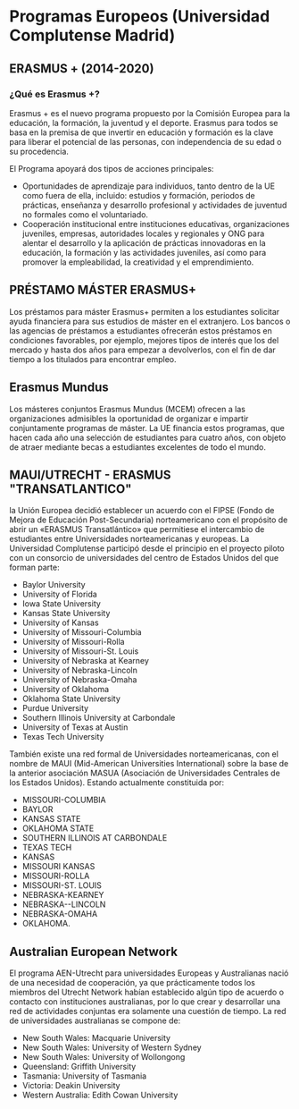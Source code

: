 # Programas Europeos (Universidad Complutense Madrid)
## ERASMUS + (2014-2020)

### ¿Qué es Erasmus +?
Erasmus + es el nuevo programa propuesto por la Comisión Europea para la educación, la formación, la juventud y el deporte. 
Erasmus para todos se basa en la premisa de que invertir en educación y formación es la clave para liberar el potencial de 
las personas, con independencia de su edad o su procedencia. 

El Programa apoyará dos tipos de acciones principales:
* Oportunidades de aprendizaje para individuos, tanto dentro de la UE como fuera de ella, incluido: estudios y formación, 
periodos de prácticas, enseñanza y desarrollo profesional y actividades de juventud no formales como el voluntariado. 
* Cooperación institucional entre instituciones educativas, organizaciones juveniles, empresas, autoridades locales y regionales 
y ONG para alentar el desarrollo y la aplicación de prácticas innovadoras en la educación, la formación y las actividades juveniles,
así como para promover la empleabilidad, la creatividad y el emprendimiento.

## PRÉSTAMO MÁSTER ERASMUS+
Los préstamos para máster Erasmus+ permiten a los estudiantes solicitar ayuda financiera para sus estudios de máster en el extranjero. 
Los bancos o las agencias de préstamos a estudiantes ofrecerán estos préstamos en condiciones favorables, por ejemplo, mejores tipos de 
interés que los del mercado y hasta dos años para empezar a devolverlos, con el fin de dar tiempo a los titulados para encontrar empleo.

## Erasmus Mundus
Los másteres conjuntos Erasmus Mundus (MCEM) ofrecen a las organizaciones admisibles la oportunidad de organizar e impartir 
conjuntamente programas de máster. La UE financia estos programas, que hacen cada año una selección de estudiantes para cuatro años, 
con objeto de atraer mediante becas a estudiantes excelentes de todo el mundo.

## MAUI/UTRECHT - ERASMUS "TRANSATLANTICO"
la Unión Europea decidió establecer un acuerdo con el FIPSE (Fondo de Mejora de Educación Post-Secundaria) norteamericano con el propósito
de abrir un «ERASMUS Transatlántico» que permitiese el intercambio de estudiantes entre Universidades norteamericanas y europeas. 
La Universidad Complutense participó desde el principio en el proyecto piloto con un consorcio de universidades del centro de
Estados Unidos del que forman parte:
* Baylor University
* University of Florida
* Iowa State University
* Kansas State University
* University of Kansas
* University of Missouri-Columbia
* University of Missouri-Rolla
* University of Missouri-St. Louis
* University of Nebraska at Kearney
* University of Nebraska-Lincoln
* University of Nebraska-Omaha
* University of Oklahoma
* Oklahoma State University
* Purdue University
* Southern Illinois University at Carbondale
* University of Texas at Austin
* Texas Tech University

También existe una red formal de Universidades norteamericanas, con el nombre de MAUI (Mid-American Universities International) 
sobre la base de la anterior asociación MASUA (Asociación de Universidades Centrales de los Estados Unidos).
Estando actualmente constituida por:

* MISSOURI-COLUMBIA
* BAYLOR
* KANSAS STATE
* OKLAHOMA STATE
* SOUTHERN ILLINOIS AT CARBONDALE
* TEXAS TECH
* KANSAS
* MISSOURI KANSAS
* MISSOURI-ROLLA
* MISSOURI-ST. LOUIS
* NEBRASKA-KEARNEY
* NEBRASKA--LINCOLN
* NEBRASKA-OMAHA
* OKLAHOMA.

## Australian European Network
El programa AEN-Utrecht para universidades Europeas y Australianas nació de una necesidad de cooperación, ya que prácticamente todos 
los miembros del Utrecht Network habían establecido algún tipo de acuerdo o contacto con instituciones australianas, por lo que crear
y desarrollar una red de actividades conjuntas era solamente una cuestión de tiempo. 
La red de universidades australianas se compone de:

* New South Wales: Macquarie University
* New South Wales: University of Western Sydney
* New South Wales: University of Wollongong
* Queensland: Griffith University
* Tasmania: University of Tasmania
* Victoria: Deakin University
* Western Australia: Edith Cowan University
